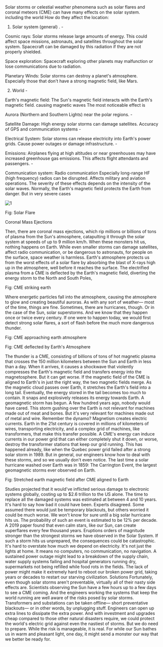 Solar storms or celestial weather phenomena such as solar flares and coronal meteors (CME) can have many effects on the solar system. including the world How do they affect the location: 


 1. Solar system (general) . - 

Cosmic rays:  Solar storms release large amounts of energy. This could affect space missions, astronauts, and satellites throughout the solar system. Spacecraft can be damaged by this radiation if they are not properly shielded. 

Space exploration: Spacecraft exploring other planets may malfunction or lose communications due to radiation. 

Planetary Winds: Solar storms can destroy a planet's atmosphere. Especially those that don't have a strong magnetic field, like Mars.
 

 2. World - 

Earth's magnetic field: The Sun's magnetic field interacts with the Earth's magnetic field. causing magnetic waves The most noticeable effect is 

Aurora (Northern and Southern Lights) near the polar regions. - 

Satellite Damage: High energy solar storms can damage satellites. Accuracy of GPS and communication systems -

 Electrical System: Solar storms can release electricity into Earth's power grids. Cause power outages or damage infrastructure. - 

Emissions: Airplanes flying at high altitudes or near greenhouses may have increased greenhouse gas emissions. This affects flight attendants and passengers. - 

Communication system: Radio communication Especially long-range HF (high frequency) radios can be disrupted. Affects military and aviation operations. The severity of these effects depends on the intensity of the solar waves. Normally, the Earth's magnetic field protects the Earth from danger. But in very severe cases


![1](https://github.com/user-attachments/assets/ad0eb6e5-9e06-47a8-bd75-9c0192e85be0)

Fig: Solar Flare



Coronal Mass Ejections



Then, there are coronal mass ejections, which rip millions or billions of tons of plasma from the Sun's atmosphere, catapulting it through the solar system at speeds of up to 9 million km/h.
When these monsters hit us, nothing happens on Earth. While even smaller storms can damage satellites, affect radio communication, or be dangerous to astronauts, for people on the surface, space weather is harmless. Earth's atmosphere protects us from the worst effects of a solar flare by absorbing the blast of X-rays high up in the atmosphere, well before it reaches the surface. The electrified plasma from a CME is deflected by the Earth's magnetic field, diverting the energy storm to the North and South Poles,

Fig: CME striking earth

Where energetic particles fall into the atmosphere, causing the atmosphere to glow and creating beautiful auroras. As with any sort of weather— most of the time, things are fine. Sometimes, there are hurricanes, though. Or in the case of the Sun, solar superstorms. And we know that they happen once or twice every century. If one were to happen today, we would first detect strong solar flares, a sort of flash before the much more dangerous thunder.


Fig: CME approaching earth atmosphere


Fig: CME deflected by Earth's Atmosphere

The thunder is a CME, consisting of billions of tons of hot magnetic plasma that crosses the 150 million kilometers between the Sun and Earth in less than a day. When it arrives, it causes a shockwave that violently compresses the Earth's magnetic field and transfers energy into the magnetosphere. But it can get worse. If the magnetic field of the CME is aligned to Earth's in just the right way, the two magnetic fields merge. As the magnetic cloud passes over Earth, it stretches the Earth's field into a long tail. Eventually, the energy stored in the tail becomes too much to contain. It snaps and explosively releases its energy towards Earth. A geomagnetic storm has begun. A few hundred years ago, nobody would have cared. This storm gushing over the Earth is not relevant for machines made out of meat and bones. But it's very relevant for machines made out of metal and wire. Remember the dynamo? Magnetism creates electric currents. Earth in the 21st century is covered in millions of kilometers of wires, transporting electricity, and a complex grid of machines, like transformers, that make this transfer possible. A CME's energy can induce currents in our power grid that can either completely shut it down, or worse, destroy the transformer stations that keep our grid running. This has happened already, like when the Quebec power grid failed after a strong solar storm in 1989. But in general, our engineers know how to deal with these storms, and so we usually don't even notice. The last time a solar hurricane washed over Earth was in 1859: The Carrington Event, the largest geomagnetic storms ever observed on Earth.

Fig: Stretched earth magnetic field after CME aligned to Earth


Studies projected that it would've inflicted serious damage to electronic systems globally, costing up to $2.6 trillion to the US alone. The time to replace all the damaged systems was estimated at between 4 and 10 years. It's hard to say how bad it could have been. Experts disagreed. Some assumed there would just be temporary blackouts, but others worried it could be much worse. We won't know for sure until a big solar hurricane hits us. The probability of such an event is estimated to be 12% per decade.
A 2019 paper found that even calm stars, like our Sun, can create superflares every few thousand years. Eruptions orders of magnitude stronger than the strongest storms we have observed in the Solar System. If such a storm hits us unprepared, the consequences could be catastrophic. It's hard to overstate how much we depend on electricity. It's not just the lights at home. It means no computers, no communication, no navigation. A sustained power outage might lead to a breakdown of the supply chain, water supply systems failing and hospital generators running dry, supermarkets not being refilled while food rots in the fields. The lack of power might make it extremely hard to reboot our broken power grid, taking years or decades to restart our starving civilization.
Solutions
Fortunately, even though solar storms aren't preventable, virtually all of their nasty side effects are. Scientists observing the Sun have a few hours up to a few days to see a CME coming. And the engineers working the systems that keep the world running are well aware of the risks posed by solar storms. Transformers and substations can be taken offline— short preventative blackouts— or in other words, by unplugging stuff. Engineers can open up extra lines to dissipate the extra power. And with investment and upgrades cheap compared to those other natural disasters require, we could protect the world's electric grid against even the nastiest of storms. But we do need to prepare. While the risk is manageable, it is real. For while our Sun bathes us in warm and pleasant light, one day, it might send a monster our way that we better be ready for.







